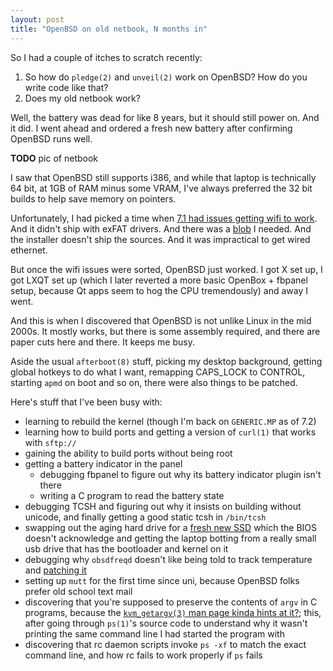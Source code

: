 ```yaml
---
layout: post
title: "OpenBSD on old netbook, N months in"
---
```

So I had a couple of itches to scratch recently:

1) So how do `pledge(2)` and `unveil(2)` work on OpenBSD? How do you write code like that?
2) Does my old netbook work?

Well, the battery was dead for like 8 years, but it should still power on. And it did. I went ahead and ordered a fresh new battery after confirming OpenBSD runs well.

**TODO** pic of netbook

I saw that OpenBSD still supports i386, and while that laptop is technically 64 bit, at 1GB of RAM minus some VRAM, I've always preferred the 32 bit builds to help save memory on pointers.

Unfortunately, I had picked a time when [7.1 had issues getting wifi to work](https://ftp.openbsd.org/pub/OpenBSD/patches/7.1/common/001_wifi.patch.sig). And it didn't ship with exFAT drivers. And there was a [blob](http://firmware.openbsd.org/firmware/) I needed. And the installer doesn't ship the sources. And it was impractical to get wired ethernet.

But once the wifi issues were sorted, OpenBSD just worked. I got X set up, I got LXQT set up (which I later reverted a more basic OpenBox + fbpanel setup, because Qt apps seem to hog the CPU tremendously) and away I went.

And this is when I discovered that OpenBSD is not unlike Linux in the mid 2000s. It mostly works, but there is some assembly required, and there are paper cuts here and there. It keeps me busy.

Aside the usual `afterboot(8)` stuff, picking my desktop background, getting global hotkeys to do what I want, remapping CAPS_LOCK to CONTROL, starting `apmd` on boot and so on, there were also things to be patched.

Here's stuff that I've been busy with:

- learning to rebuild the kernel (though I'm back on `GENERIC.MP` as of 7.2)
- learning how to build ports and getting a version of `curl(1)` that works with `sftp://`
- gaining the ability to build ports without being root
- getting a battery indicator in the panel
  + debugging fbpanel to figure out why its battery indicator plugin isn't there
  + writing a C program to read the battery state
- debugging TCSH and figuring out why it insists on building without unicode, and finally getting a good static tcsh in `/bin/tcsh`
- swapping out the aging hard drive for a [fresh new SSD](../../../2022/10/23/switching-spinning-rust-to-ssd-openbsd.html) which the BIOS doesn't acknowledge and getting the laptop botting from a really small usb drive that has the bootloader and kernel on it
- debugging why `obsdfreqd` doesn't like being told to track temperature and [patching it](https://tildegit.org/solene/obsdfreqd/commit/ee170551b0a4f4bf2f18f14f0746eb3452280773)
- setting up `mutt` for the first time since uni, because OpenBSD folks prefer old school text mail
- discovering that you're supposed to preserve the contents of `argv` in C programs, because the [`kvm_getargv(3)` man page kinda hints at it?](https://man.openbsd.org/kvm_getprocs.3); this, after going through `ps(1)`'s source code to understand why it wasn't printing the same command line I had started the program with
- discovering that rc daemon scripts invoke `ps -xf` to match the exact command line, and how rc fails to work properly if `ps` fails
